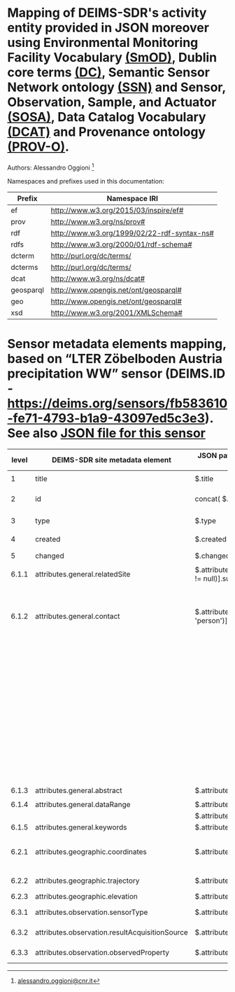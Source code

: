 # Mapping of DEIMS-SDR's activity entity provided in JSON moreover using Environmental Monitoring Facility Vocabulary [(SmOD)](https://www.w3.org/2015/03/inspire/ef), Dublin core terms [(DC)](https://www.dublincore.org/specifications/dublin-core/dcmi-terms/), Semantic Sensor Network ontology [(SSN)](https://w3c.github.io/sdw-sosa-ssn/ssn/) and Sensor, Observation, Sample, and Actuator [(SOSA)](https://w3c.github.io/sdw-sosa-ssn/ssn/), Data Catalog Vocabulary [(DCAT)](https://semiceu.github.io/DCAT-AP/releases/3.0.0/) and Provenance ontology [(PROV-O)](https://www.w3.org/TR/prov-o/).

Authors: Alessandro Oggioni [^1]
[^1]: alessandro.oggioni@cnr.it

Namespaces and prefixes used in this documentation:

| **Prefix** | **Namespace IRI** |
| ---------- | ----------------- |
| ef | http://www.w3.org/2015/03/inspire/ef# |
| prov | http://www.w3.org/ns/prov# |
| rdf | http://www.w3.org/1999/02/22-rdf-syntax-ns# |
| rdfs | http://www.w3.org/2000/01/rdf-schema# |
| dcterm | http://purl.org/dc/terms/ |
| dcterms | http://purl.org/dc/terms/ |
| dcat | http://www.w3.org/ns/dcat# |
| geosparql | http://www.opengis.net/ont/geosparql# |
| geo | http://www.opengis.net/ont/geosparql# |
| xsd | http://www.w3.org/2001/XMLSchema# |

# Sensor metadata elements mapping, based on “LTER Zöbelboden Austria precipitation WW” sensor (DEIMS.ID - https://deims.org/sensors/fb583610-fe71-4793-b1a9-43097ed5c3e3). See also [JSON file for this sensor](sensor.json)

| **level** | **DEIMS-SDR site metadata element** | **JSON path (evaluated with Jayway JsonPath - https://sumiya.page)** | **JSON data item example** | **RDF rendering** | **notes** |
| --------- | ----------------------------------- | -------------------------------------------------------------------- | -------------------------- | ----------------- | --------- |
| 1	| title | $.title | `"LTER Zöbelboden Austria precipitation WW"` | `ef:name "LTER Zöbelboden Austria precipitation WW"@en` | | 
| 2 | id | concat( \$.id.prefix, \$.id.suffix) | `"https://deims.org/sensors/fb583610-fe71-4793-b1a9-43097ed5c3e3"` | `<https://deims.org/sensors/fb583610-fe71-4793-b1a9-43097ed5c3e3> rdf:type prov:Entity , sosa:Sensor , ssn:System` | | |	
| 3	| type | $.type | `"sensor"` | - | not included | 
| 4	| created	| $.created	| `"2017-02-14T21:40:40+0100"` | `dcterms:issued "2017-02-14T21:40:40+0100"^^xsd:dateTime` | | | 
| 5	| changed	| $.changed	| `"2019-11-29T11:33:23+0100"` | `dcterms:modified "2019-11-29T11:33:23+0100"^^xsd:dateTime` | | | 
| 6.1.1	| attributes.general.relatedSite | $.attributes.general.relatedSite[*].id.[?(@.suffix != null)].suffix	| `[ "8eda49e9-1f4e-4f3e-b58e-e0bb25dc32a6" ]`	| `sosa:isHostedBy <https://deims.org/8eda49e9-1f4e-4f3e-b58e-e0bb25dc32a6>` | | | 	
| 6.1.2 | attributes.general.contact | $.attributes.general.contact[*].[?(@.type == 'person')].[?(@.orcid != null)] | `[{ "type": "person", "name": "Thomas Dirnboeck", "email": "thomas.dirnboeck@umweltbundesamt.at", "orcid": "https://orcid.org/0000-0002-8294-0690" }]`	| `dcat:contactPoint <https://orcid.org/0000-0002-8294-0690>`	| iterating over each of the obtained site manager |
| | | | | `<https://orcid.org/0000-0002-8294-0690> rdf:type prov:Agent , foaf:Person; foaf:fullName "Thomas Dirnboeck"; foaf:hasEmail  <mailto:thomas.dirnboeck@umweltbundesamt.at >` | with the aim of creating a new node for the site manager graph. Iterating over each of the obtained site manager. | 
| 6.1.3	| attributes.general.abstract	| $.attributes.general.abstract	| `"Precipitation measurement at LTER Zöbelboden …"` | `dcterms:description "Precipitation measurement at LTER Zöbelboden …"`	| | 
| 6.1.4	| attributes.general.dataRange | $.attributes.general.dateRange.from | `"1995-01-01"` | `prov:startedAtTime "1995-01-01"^^xsd:date`	| | 
| | | $.attributes.general.dateRange.to	| `null` | `prov:startedAtTime ""^^xsd:date`	| | | 
| 6.1.5	| attributes.general.keywords	| $.attributes.general.keywords[*].label | `[ "precipitation" ]` | `dcat:keyword "precipitation"@en`	| | |
| 6.2.1	| attributes.geographic.coordinates	| $.attributes.geographic.coordinates	| `"POINT (14.442 47.842)"`	| `dcterms:spatial [ rdf:type dcterms:Location; dcat:centroid  "<http://www.opengis.net/def/crs/EPSG/0/4326> POINT (14.442 47.842)"^^geosparql:wktLiteral ]`	|  |
| 6.2.2	| attributes.geographic.trajectory | $.attributes.geographic.trajectory	| `null` | - | not yet included | 
| 6.2.3	| attributes.geographic.elevation	| $.attributes.geographic.elevation.value	| `893`	| `geo:alt 893`	| |
| 6.3.1	| attributes.observation.sensorType	| $.attributes.observation.sensorType.label	| `"precipitation sensor"` | - | not included |
| 6.3.2	| attributes.observation.resultAcquisitionSource | $.attributes.observation.resultAcquisitionSource	| `"in-situ"` | - | not included |
| 6.3.3	| attributes.observation.observedProperty	| $.attributes.observation.observedProperty	| `null` | - | not included |
